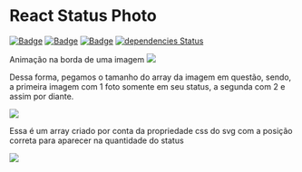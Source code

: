 # React Status Photo
 [![Badge](https://img.shields.io/github/package-json/v/gblcintra/react-status-photo)](https://github.com/gblcintra/react-status-photo/releases) [![Badge](https://img.shields.io/badge/%20yarn->=_1-blue?logo=yarn)](https://classic.yarnpkg.com) [![Badge](https://img.shields.io/badge/%20node.js-%20%3E%3D_14-brightgreen?logo=node.js)](https://nodejs.org) [![dependencies Status](https://status.david-dm.org/gh/gblcintra/react-status-photo.svg)](https://github.com/gblcintra/react-status-photo/blob/master/package.json)

Animação na borda de uma imagem
<img src="https://user-images.githubusercontent.com/15270961/135023839-5e578463-44a4-4fd3-9b58-1fd6b0aa30dc.png"/>

Dessa forma, pegamos o tamanho do array da imagem em questão, sendo, a primeira imagem com 1 foto somente em seu status, a segunda com 2 e assim por diante.

<img src="https://user-images.githubusercontent.com/15270961/135023933-0e423df8-bc41-4ccf-bdab-41cb4fcd24c0.png"/>

Essa é um array criado por conta da propriedade css do svg com a posição correta para aparecer na quantidade do status

<img src="https://user-images.githubusercontent.com/15270961/135024071-a4161142-7d00-452f-a6e0-b22688dc0446.png"/>






